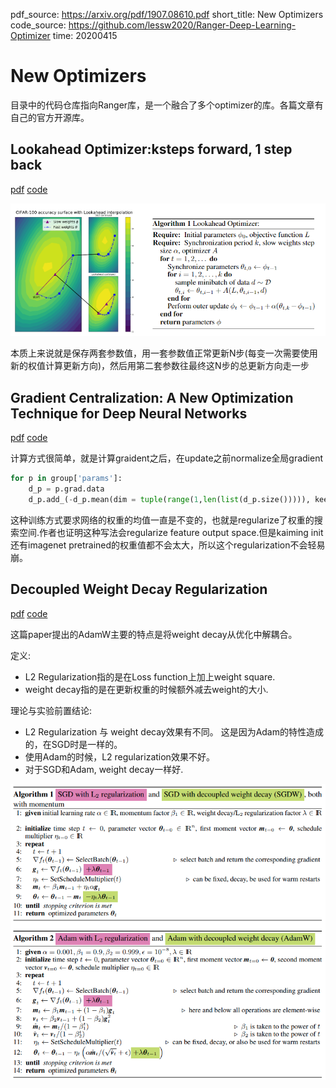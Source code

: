 pdf_source: https://arxiv.org/pdf/1907.08610.pdf
short_title: New Optimizers
code_source: https://github.com/lessw2020/Ranger-Deep-Learning-Optimizer
time: 20200415

# New Optimizers

目录中的代码仓库指向Ranger库，是一个融合了多个optimizer的库。各篇文章有自己的官方开源库。

## Lookahead Optimizer:ksteps forward, 1 step back

[pdf](https://arxiv.org/pdf/1907.08610.pdf) [code](https://github.com/alphadl/lookahead.pytorch)

![image](res/look_ahead_optimizer.png)

本质上来说就是保存两套参数值，用一套参数值正常更新N步(每变一次需要使用新的权值计算更新方向)，然后用第二套参数往最终这N步的总更新方向走一步

## Gradient Centralization: A New Optimization Technique for Deep Neural Networks

[pdf](https://arxiv.org/pdf/2004.01461v2.pdf) [code](https://github.com/Yonghongwei/Gradient-Centralization)

计算方式很简单，就是计算graident之后，在update之前normalize全局gradient
```python
for p in group['params']:
    d_p = p.grad.data
    d_p.add_(-d_p.mean(dim = tuple(range(1,len(list(d_p.size())))), keepdim = True))
```

这种训练方式要求网络的权重的均值一直是不变的，也就是regularize了权重的搜索空间.作者也证明这种写法会regularize feature output space.但是kaiming init 还有imagenet pretrained的权重值都不会太大，所以这个regularization不会轻易崩。

## Decoupled Weight Decay Regularization
[pdf](https://arxiv.org/pdf/1711.05101.pdf) [code](https://pytorch.org/docs/stable/generated/torch.optim.AdamW.html#torch.optim.AdamW)

这篇paper提出的AdamW主要的特点是将weight decay从优化中解耦合。

定义:

- L2 Regularization指的是在Loss function上加上weight square.
- weight decay指的是在更新权重的时候额外减去weight的大小.

理论与实验前置结论:

- L2 Regularization 与 weight decay效果有不同。 这是因为Adam的特性造成的，在SGD时是一样的。
- 使用Adam的时候，L2 regularization效果不好。
- 对于SGD和Adam, weight decay一样好.

![image](res/adamW_alg.png)
